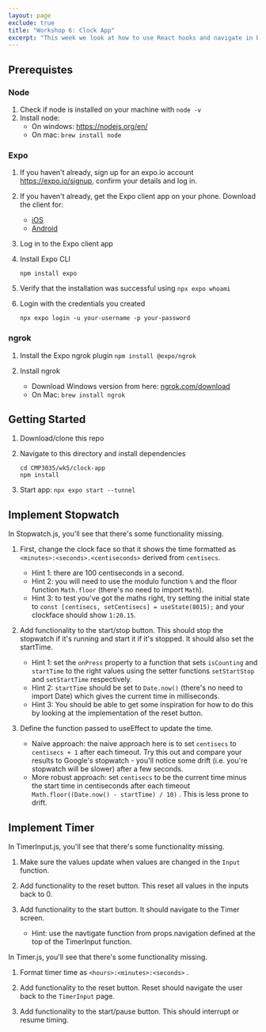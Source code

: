 ```yaml
---
layout: page
exclude: true
title: "Workshop 6: Clock App"
excerpt: "This week we look at how to use React hooks and navigate in React Native"
---
```


## Prerequistes

### Node
1. Check if node is installed on your machine with `node -v`
2. Install node:
    - On windows: https://nodejs.org/en/
    - On mac: `brew install node`

### Expo
1. If you haven't already, sign up for an expo.io account https://expo.io/signup, confirm your details and log in.
2. If you haven't already, get the Expo client app on your phone. Download the client for:
	- [iOS](https://apps.apple.com/us/app/expo-go/id982107779)
	- [Android](https://play.google.com/store/apps/details?id=host.exp.exponent&hl=en_GB&gl=US&pli=1)
3. Log in to the Expo client app 
4. Install Expo CLI
    ```
    npm install expo
    ```
5. Verify that the installation was successful using `npx expo whoami`

6. Login with the credentials you created
    ``` 
    npx expo login -u your-username -p your-password
    ```

### ngrok
1. Install the Expo ngrok plugin `npm install @expo/ngrok`

2. Install ngrok
    - Download Windows version from here: [ngrok.com/download](https://ngrok.com/download)
    - On Mac: `brew install ngrok`

## Getting Started

1. Download/clone this repo

2. Navigate to this directory and install dependencies
    ```
    cd CMP3035/wk5/clock-app
    npm install
    ```

3. Start app: `npx expo start --tunnel`


## Implement Stopwatch
In Stopwatch.js, you'll see that there's some functionality missing.

1. First, change the clock face so that it shows the time formatted as `<minutes>:<seconds>.<centiseconds>` derived from `centisecs`. 
    - Hint 1: there are 100 centiseconds in a second.
    - Hint 2: you will need to use the modulo function `%` and the floor function `Math.floor` (there's no need to import `Math`).
    - Hint 3: to test you've got the maths right, try setting the initial state to `const [centisecs, setCentisecs] = useState(8015);` and your clockface should show `1:20.15`.

2. Add functionality to the start/stop button. This should stop the stopwatch if it's running and start it if it's stopped. It should also set the startTime.
    - Hint 1: set the `onPress` property to a function that sets `isCounting` and `startTime` to the right values using the setter functions `setStartStop` and `setStartTime` respectively.
    - Hint 2: `startTime` should be set to `Date.now()` (there's no need to import Date) which gives the current time in milliseconds.
    - Hint 3: You should be able to get some inspiration for how to do this by looking at the implementation of the reset button.

3. Define the function passed to useEffect to update the time.
    - Naive approach: the naive approach here is to set `centisecs` to `centisecs + 1` after each timeout. Try this out and compare your results to Google's stopwatch - you'll notice some drift (i.e. you're stopwatch will be slower) after a few seconds.
    - More robust approach: set `centisecs` to be the current time minus the start time in centiseconds after each timeout `Math.floor((Date.now() - startTime) / 10)` . This is less prone to drift.

## Implement Timer
In TimerInput.js, you'll see that there's some functionality missing.

1. Make sure the values update when values are changed in the `Input` function. 

2. Add functionality to the reset button. This reset all values in the inputs back to 0.

3. Add functionality to the start button. It should navigate to the Timer screen.
    - Hint: use the navtigate function from props.navigation defined at the top of the TimerInput function.

In Timer.js, you'll see that there's some functionality missing.

1. Format timer time as `<hours>:<minutes>:<seconds>` .

2. Add functionality to the reset button. Reset should navigate the user back to the `TimerInput` page.

3. Add functionality to the start/pause button. This should interrupt or resume timing.

